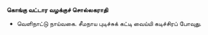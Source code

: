 **கொங்கு வட்டார வழக்குச் சொல்லகராதி**
- வெளிநாட்டு நாய்வகை. சீமநாய புடிச்சுக் கட்டி வைய்யி கடிச்சிரப் போவுது.

